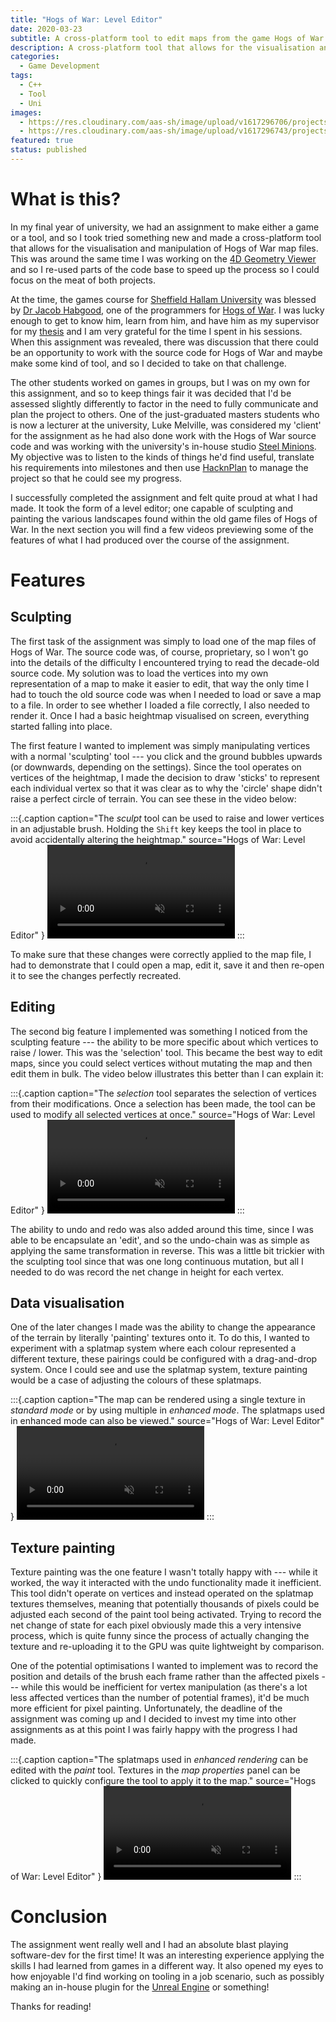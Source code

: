 ```yaml
---
title: "Hogs of War: Level Editor"
date: 2020-03-23
subtitle: A cross-platform tool to edit maps from the game Hogs of War (2000).
description: A cross-platform tool that allows for the visualisation and manipulation of Hogs of War map files.
categories: 
  - Game Development
tags: 
  - C++
  - Tool
  - Uni
images: 
  - https://res.cloudinary.com/aas-sh/image/upload/v1617296706/projects/hogs_of_war_level_editor/thumbnail_qiom9m.png
  - https://res.cloudinary.com/aas-sh/image/upload/v1617296743/projects/hogs_of_war_level_editor/screenshot_uk6iiq.png
featured: true
status: published
---
```


# What is this?

In my final year of university, we had an assignment to make either a game or a tool, and so I took tried something new and made a cross-platform tool that allows for the visualisation and manipulation of Hogs of War map files. This was around the same time I was working on the [4D Geometry Viewer](/project/4d-geometry-viewer) and so I re-used parts of the code base to speed up the process so I could focus on the meat of both projects.

At the time, the games course for [Sheffield Hallam University](https://www.shu.ac.uk/) was blessed by [Dr Jacob Habgood](https://www.shu.ac.uk/about-us/our-people/staff-profiles/jacob-habgood), one of the programmers for [Hogs of War](https://en.wikipedia.org/wiki/Hogs_of_War). I was lucky enough to get to know him, learn from him, and have him as my supervisor for my [thesis](/project/thesis) and I am very grateful for the time I spent in his sessions. When this assignment was revealed, there was discussion that there could be an opportunity to work with the source code for Hogs of War and maybe make some kind of tool, and so I decided to take on that challenge. 

The other students worked on games in groups, but I was on my own for this assignment, and so to keep things fair it was decided that I'd be assessed slightly differently to factor in the need to fully communicate and plan the project to others. One of the just-graduated masters students who is now a lecturer at the university, Luke Melville, was considered my 'client' for the assignment as he had also done work with the Hogs of War source code and was working with the university's in-house studio [Steel Minions](http://steelminions.com/). My objective was to listen to the kinds of things he'd find useful, translate his requirements into milestones and then use [HacknPlan](https://hacknplan.com/) to manage the project so that he could see my progress.

I successfully completed the assignment and felt quite proud at what I had made. It took the form of a level editor; one capable of sculpting and painting the various landscapes found within the old game files of Hogs of War. In the next section you will find a few videos previewing some of the features of what I had produced over the course of the assignment.

# Features

## Sculpting

The first task of the assignment was simply to load one of the map files of Hogs of War. The source code was, of course, proprietary, so I won't go into the details of the difficulty I encountered trying to read the decade-old source code. My solution was to load the vertices into my own representation of a map to make it easier to edit, that way the only time I had to touch the old source code was when I needed to load or save a map to a file. In order to see whether I loaded a file correctly, I also needed to render it. Once I had a basic heightmap visualised on screen, everything started falling into place.

The first feature I wanted to implement was simply manipulating vertices with a normal 'sculpting' tool --- you click and the ground bubbles upwards (or downwards, depending on the settings). Since the tool operates on vertices of the heightmap, I made the decision to draw 'sticks' to represent each individual vertex so that it was clear as to why the 'circle' shape didn't raise a perfect circle of terrain. You can see these in the video below:

:::{.caption
  caption="The *sculpt* tool can be used to raise and lower vertices in an adjustable brush. Holding the `Shift` key keeps the tool in place to avoid accidentally altering the heightmap."
  source="Hogs of War: Level Editor"
}
<video src="https://res.cloudinary.com/aas-sh/video/upload/v1623691315/projects/hogs_of_war_level_editor/sculpt.mkv" autoplay muted loop controls></video>
:::

To make sure that these changes were correctly applied to the map file, I had to demonstrate that I could open a map, edit it, save it and then re-open it to see the changes perfectly recreated.


## Editing

The second big feature I implemented was something I noticed from the sculpting feature --- the ability to be more specific about which vertices to raise / lower. This was the 'selection' tool. This became the best way to edit maps, since you could select vertices without mutating the map and then edit them in bulk. The video below illustrates this better than I can explain it:

:::{.caption
  caption="The *selection* tool separates the selection of vertices from their modifications. Once a selection has been made, the tool can be used to modify all selected vertices at once."
  source="Hogs of War: Level Editor"
}
<video src="https://res.cloudinary.com/aas-sh/video/upload/v1623691328/projects/hogs_of_war_level_editor/select.mkv" autoplay muted loop controls></video>
:::

The ability to undo and redo was also added around this time, since I was able to be encapsulate an 'edit', and so the undo-chain was as simple as applying the same transformation in reverse. This was a little bit trickier with the sculpting tool since that was one long continuous mutation, but all I needed to do was record the net change in height for each vertex.

## Data visualisation

One of the later changes I made was the ability to change the appearance of the terrain by literally 'painting' textures onto it. To do this, I wanted to experiment with a splatmap system where each colour represented a different texture, these pairings could be configured with a drag-and-drop system. Once I could see and use the splatmap system, texture painting would be a case of adjusting the colours of these splatmaps.

:::{.caption
  caption="The map can be rendered using a single texture in *standard mode* or by using multiple in *enhanced mode*. The splatmaps used in enhanced mode can also be viewed."
  source="Hogs of War: Level Editor"
}
<video src="https://res.cloudinary.com/aas-sh/video/upload/v1623691330/projects/hogs_of_war_level_editor/modes.mp4" autoplay muted loop controls></video>
:::

## Texture painting

Texture painting was the one feature I wasn't totally happy with --- while it worked, the way it interacted with the undo functionality made it inefficient. This tool didn't operate on vertices and instead operated on the splatmap textures themselves, meaning that potentially thousands of pixels could be adjusted each second of the paint tool being activated. Trying to record the net change of state for each pixel obviously made this a very intensive process, which is quite funny since the process of actually changing the texture and re-uploading it to the GPU was quite lightweight by comparison.

One of the potential optimisations I wanted to implement was to record the position and details of the brush each frame rather than the affected pixels --- while this would be inefficient for vertex manipulation (as there's a lot less affected vertices than the number of potential frames), it'd be much more efficient for pixel painting. Unfortunately, the deadline of the assignment was coming up and I decided to invest my time into other assignments as at this point I was fairly happy with the progress I had made.

:::{.caption
  caption="The splatmaps used in *enhanced rendering* can be edited with the *paint* tool. Textures in the *map properties* panel can be clicked to quickly configure the tool to apply it to the map."
  source="Hogs of War: Level Editor"
}
<video src="https://res.cloudinary.com/aas-sh/video/upload/v1623691348/projects/hogs_of_war_level_editor/paint.mp4" autoplay muted loop controls></video>
:::

# Conclusion

The assignment went really well and I had an absolute blast playing software-dev for the first time! It was an interesting experience applying the skills I had learned from games in a different way. It also opened my eyes to how enjoyable I'd find working on tooling in a job scenario, such as possibly making an in-house plugin for the [Unreal Engine](https://www.unrealengine.com/) or something!

Thanks for reading!
